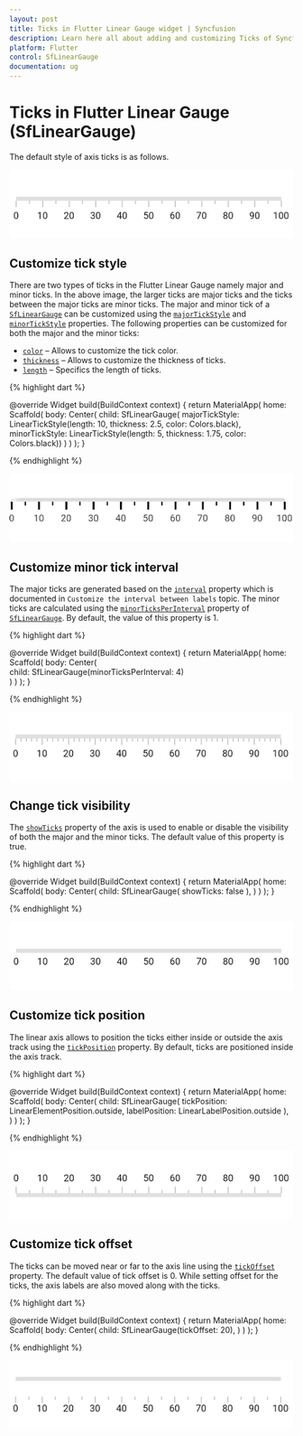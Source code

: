 ```yaml
---
layout: post
title: Ticks in Flutter Linear Gauge widget | Syncfusion
description: Learn here all about adding and customizing Ticks of Syncfusion Flutter Linear Gauge (SfLinearGauge) widget and more.
platform: Flutter
control: SfLinearGauge
documentation: ug
---
```


# Ticks in Flutter Linear Gauge (SfLinearGauge)

The default style of axis ticks is as follows.

![Initialize linear gauge for axis](images/getting-started/default_linear_gauge.png)

## Customize tick style

There are two types of ticks in the Flutter Linear Gauge namely major and minor ticks. In the above image, the larger ticks are major ticks and the ticks between the major ticks are minor ticks. The major and minor tick of a [`SfLinearGauge`](https://pub.dev/documentation/syncfusion_flutter_gauges/latest/gauges/SfLinearGauge-class.html) can be customized using the [`majorTickStyle`](https://pub.dev/documentation/syncfusion_flutter_gauges/latest/gauges/SfLinearGauge/majorTickStyle.html) and [`minorTickStyle`](https://pub.dev/documentation/syncfusion_flutter_gauges/latest/gauges/MinorTickStyle-class.html) properties. The following properties can be customized for both the major and the minor ticks:
* [`color`](https://pub.dev/documentation/syncfusion_flutter_gauges/latest/gauges/MajorTickStyle/color.html) – Allows to customize the tick color.
* [`thickness`](https://pub.dev/documentation/syncfusion_flutter_gauges/latest/gauges/MajorTickStyle/thickness.html) – Allows to customize the thickness of ticks.
* [`length`](https://pub.dev/documentation/syncfusion_flutter_gauges/latest/gauges/MajorTickStyle/length.html) – Specifics the length of ticks.

{% highlight dart %} 

@override
  Widget build(BuildContext context) {
    return MaterialApp(
        home: Scaffold(
            body: Center(
              child: SfLinearGauge(
                  majorTickStyle: LinearTickStyle(length: 10, thickness: 2.5, color: Colors.black),
                  minorTickStyle: LinearTickStyle(length: 5, thickness: 1.75, color: Colors.black))
            )
        )
    );
  }

{% endhighlight %}

![Customize the linear gauge axis tick style](images/axis-ticks/axis-tick-style.png)

## Customize minor tick interval

The major ticks are generated based on the [`interval`](https://pub.dev/documentation/syncfusion_flutter_gauges/latest/gauges/SfLinearGauge/interval.html) property which is documented in `Customize the interval between labels` topic. The minor ticks are calculated using the [`minorTicksPerInterval`](https://pub.dev/documentation/syncfusion_flutter_gauges/latest/gauges/SfLinearGauge/minorTicksPerInterval.html) property of [`SfLinearGauge`](https://pub.dev/documentation/syncfusion_flutter_gauges/latest/gauges/SfLinearGauge-class.html). By default, the value of this property is 1.

{% highlight dart %} 

@override
Widget build(BuildContext context) {
  return MaterialApp(
      home: Scaffold(
          body: Center(             
               child: SfLinearGauge(minorTicksPerInterval: 4)         
          )
      )
  );
}

{% endhighlight %}

![Customize linear gauge ticks per interval](images/axis-ticks/minor-ticks-per-interval.png)

## Change tick visibility

The [`showTicks`](https://pub.dev/documentation/syncfusion_flutter_gauges/latest/gauges/SfLinearGauge/showTicks.html) property of the axis is used to enable or disable the visibility of both the major and the minor ticks. The default value of this property is true.

{% highlight dart %} 

@override
Widget build(BuildContext context) {
  return MaterialApp(
      home: Scaffold(
          body: Center(
                child: SfLinearGauge(
                    showTicks: false
                ),
          )
      )
  );
}

{% endhighlight %}

![Customize linear gauge ticks visibility](images/axis-ticks/linear-gauge-tick-visibility.png)

## Customize tick position

The linear axis allows to position the ticks either inside or outside the axis track using the [`tickPosition`](https://pub.dev/documentation/syncfusion_flutter_gauges/latest/gauges/SfLinearGauge/tickPosition.html) property. By default, ticks are positioned inside the axis track.

{% highlight dart %} 

@override
Widget build(BuildContext context) {
  return MaterialApp(
      home: Scaffold(
          body: Center(
                child: SfLinearGauge(
                    tickPosition: LinearElementPosition.outside,
                    labelPosition: LinearLabelPosition.outside
                ),
          )
      )
  );
}

{% endhighlight %}

![Customize linear gauge ticks placement](images/axis-ticks/tick-placement.png)


## Customize tick offset

The ticks can be moved near or far to the axis line using the [`tickOffset`](https://pub.dev/documentation/syncfusion_flutter_gauges/latest/gauges/SfLinearGauge/tickOffset.html) property. The default value of tick offset is 0. While setting offset for the ticks, the axis labels are also moved along with the ticks.

{% highlight dart %} 

@override
Widget build(BuildContext context) {
  return MaterialApp(
      home: Scaffold(
          body: Center(
                child: SfLinearGauge(tickOffset: 20),
          )
      )
    );
}

{% endhighlight %}

![Customize linear gauge ticks offset from axis](images/axis-ticks/customize-tick-offset.png)


